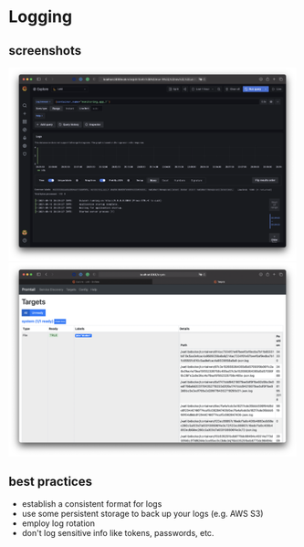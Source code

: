 # Logging

## screenshots

![](images/grafana.png)
![](images/promtail.png)

## best practices

- establish a consistent format for logs
- use some persistent storage to back up your logs (e.g. AWS S3)
- employ log rotation
- don't log sensitive info like tokens, passwords, etc.
